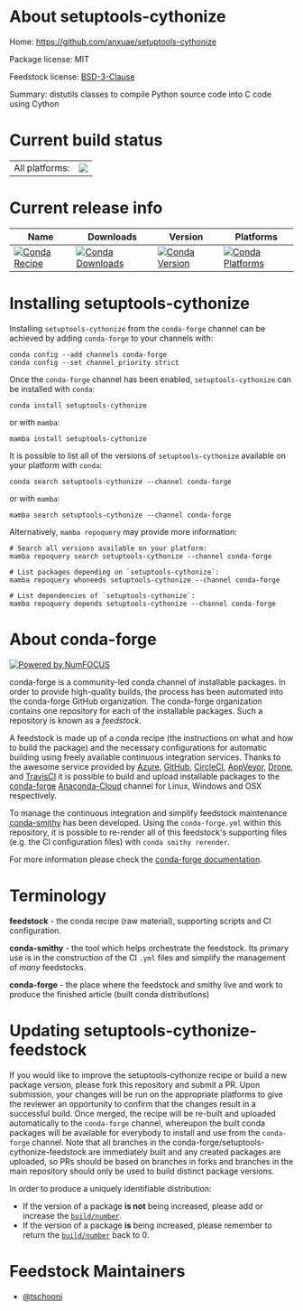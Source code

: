 About setuptools-cythonize
==========================

Home: https://github.com/anxuae/setuptools-cythonize

Package license: MIT

Feedstock license: [BSD-3-Clause](https://github.com/conda-forge/setuptools-cythonize-feedstock/blob/main/LICENSE.txt)

Summary: distutils classes to compile Python source code into C code using Cython

Current build status
====================


<table><tr><td>All platforms:</td>
    <td>
      <a href="https://dev.azure.com/conda-forge/feedstock-builds/_build/latest?definitionId=10491&branchName=main">
        <img src="https://dev.azure.com/conda-forge/feedstock-builds/_apis/build/status/setuptools-cythonize-feedstock?branchName=main">
      </a>
    </td>
  </tr>
</table>

Current release info
====================

| Name | Downloads | Version | Platforms |
| --- | --- | --- | --- |
| [![Conda Recipe](https://img.shields.io/badge/recipe-setuptools--cythonize-green.svg)](https://anaconda.org/conda-forge/setuptools-cythonize) | [![Conda Downloads](https://img.shields.io/conda/dn/conda-forge/setuptools-cythonize.svg)](https://anaconda.org/conda-forge/setuptools-cythonize) | [![Conda Version](https://img.shields.io/conda/vn/conda-forge/setuptools-cythonize.svg)](https://anaconda.org/conda-forge/setuptools-cythonize) | [![Conda Platforms](https://img.shields.io/conda/pn/conda-forge/setuptools-cythonize.svg)](https://anaconda.org/conda-forge/setuptools-cythonize) |

Installing setuptools-cythonize
===============================

Installing `setuptools-cythonize` from the `conda-forge` channel can be achieved by adding `conda-forge` to your channels with:

```
conda config --add channels conda-forge
conda config --set channel_priority strict
```

Once the `conda-forge` channel has been enabled, `setuptools-cythonize` can be installed with `conda`:

```
conda install setuptools-cythonize
```

or with `mamba`:

```
mamba install setuptools-cythonize
```

It is possible to list all of the versions of `setuptools-cythonize` available on your platform with `conda`:

```
conda search setuptools-cythonize --channel conda-forge
```

or with `mamba`:

```
mamba search setuptools-cythonize --channel conda-forge
```

Alternatively, `mamba repoquery` may provide more information:

```
# Search all versions available on your platform:
mamba repoquery search setuptools-cythonize --channel conda-forge

# List packages depending on `setuptools-cythonize`:
mamba repoquery whoneeds setuptools-cythonize --channel conda-forge

# List dependencies of `setuptools-cythonize`:
mamba repoquery depends setuptools-cythonize --channel conda-forge
```


About conda-forge
=================

[![Powered by
NumFOCUS](https://img.shields.io/badge/powered%20by-NumFOCUS-orange.svg?style=flat&colorA=E1523D&colorB=007D8A)](https://numfocus.org)

conda-forge is a community-led conda channel of installable packages.
In order to provide high-quality builds, the process has been automated into the
conda-forge GitHub organization. The conda-forge organization contains one repository
for each of the installable packages. Such a repository is known as a *feedstock*.

A feedstock is made up of a conda recipe (the instructions on what and how to build
the package) and the necessary configurations for automatic building using freely
available continuous integration services. Thanks to the awesome service provided by
[Azure](https://azure.microsoft.com/en-us/services/devops/), [GitHub](https://github.com/),
[CircleCI](https://circleci.com/), [AppVeyor](https://www.appveyor.com/),
[Drone](https://cloud.drone.io/welcome), and [TravisCI](https://travis-ci.com/)
it is possible to build and upload installable packages to the
[conda-forge](https://anaconda.org/conda-forge) [Anaconda-Cloud](https://anaconda.org/)
channel for Linux, Windows and OSX respectively.

To manage the continuous integration and simplify feedstock maintenance
[conda-smithy](https://github.com/conda-forge/conda-smithy) has been developed.
Using the ``conda-forge.yml`` within this repository, it is possible to re-render all of
this feedstock's supporting files (e.g. the CI configuration files) with ``conda smithy rerender``.

For more information please check the [conda-forge documentation](https://conda-forge.org/docs/).

Terminology
===========

**feedstock** - the conda recipe (raw material), supporting scripts and CI configuration.

**conda-smithy** - the tool which helps orchestrate the feedstock.
                   Its primary use is in the construction of the CI ``.yml`` files
                   and simplify the management of *many* feedstocks.

**conda-forge** - the place where the feedstock and smithy live and work to
                  produce the finished article (built conda distributions)


Updating setuptools-cythonize-feedstock
=======================================

If you would like to improve the setuptools-cythonize recipe or build a new
package version, please fork this repository and submit a PR. Upon submission,
your changes will be run on the appropriate platforms to give the reviewer an
opportunity to confirm that the changes result in a successful build. Once
merged, the recipe will be re-built and uploaded automatically to the
`conda-forge` channel, whereupon the built conda packages will be available for
everybody to install and use from the `conda-forge` channel.
Note that all branches in the conda-forge/setuptools-cythonize-feedstock are
immediately built and any created packages are uploaded, so PRs should be based
on branches in forks and branches in the main repository should only be used to
build distinct package versions.

In order to produce a uniquely identifiable distribution:
 * If the version of a package **is not** being increased, please add or increase
   the [``build/number``](https://docs.conda.io/projects/conda-build/en/latest/resources/define-metadata.html#build-number-and-string).
 * If the version of a package **is** being increased, please remember to return
   the [``build/number``](https://docs.conda.io/projects/conda-build/en/latest/resources/define-metadata.html#build-number-and-string)
   back to 0.

Feedstock Maintainers
=====================

* [@tschoonj](https://github.com/tschoonj/)

